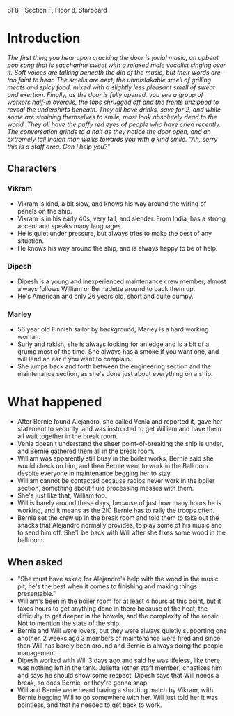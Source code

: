 SF8 - Section F, Floor 8, Starboard

# Introduction
_The first thing you hear upon cracking the door is jovial music, an upbeat pop song that is saccharine sweet with a relaxed male vocalist singing over it. Soft voices are talking beneath the din of the music, but their words are too faint to hear. The smells are next, the unmistakable smell of grilling meats and spicy food, mixed with a slightly less pleasant smell of sweat and exertion. Finally, as the door is fully opened, you see a group of workers half-in overalls, the tops shrugged off and the fronts unzipped to reveal the undershirts beneath. They all have drinks, save for 2, and while some are straining themselves to smile, most look absolutely dead to the world. They all have the puffy red eyes of people who have cried recently. The conversation grinds to a halt as they notice the door open, and an extremely tall Indian man walks towards you with a kind smile. "Ah, sorry this is a staff area. Can I help you?"_

## Characters
### Vikram
- Vikram is kind, a bit slow, and knows his way around the wiring of panels on the ship.
- Vikram is in his early 40s, very tall, and slender. From India, has a strong accent and speaks many languages.
- He is quiet under pressure, but always tries to make the best of any situation.
- He knows his way around the ship, and is always happy to be of help.

### Dipesh
- Dipesh is a young and inexperienced maintenance crew member, almost always follows William or Bernadette around to back them up.
- He's American and only 26 years old, short and quite dumpy.

### Marley
- 56 year old Finnish sailor by background, Marley is a hard working woman.
- Surly and rakish, she is always looking for an edge and is a bit of a grump most of the time. She always has a smoke if you want one, and will lend an ear if you want to complain.
- She jumps back and forth between the engineering section and the maintenance section, as she's done just about everything on a ship.

# What happened
- After Bernie found Alejandro, she called Venla and reported it, gave her statement to security, and was instructed to get William and have them all wait together in the break room.
- Venla doesn't understand the sheer point-of-breaking the ship is under, and Bernie gathered them all in the break room. 
- William was apparently still busy in the boiler works, Bernie said she would check on him, and then Bernie went to work in the Ballroom despite everyone in maintenance begging her to stay.
- William cannot be contacted because radios never work in the boiler section, something about fluid processing messes with them.
- She's just like that, William too.
- Will is barely around these days, because of just how many hours he is working, and it means as the 2IC Bernie has to rally the troops often.
- Bernie set the crew up in the break room and told them to take out the snacks that Alejandro normally provides, to play some of his music and to send him off. She'll be back with Will after she fixes some wood in the ballroom.
## When asked
- "She must have asked for Alejandro's help with the wood in the music pit, he's the best when it comes to finishing and making things presentable."
- William's been in the boiler room for at least 4 hours at this point, but it takes hours to get anything done in there because of the heat, the difficulty to get deeper in the bowels, and the complexity of the repair. Not to mention the state of the ship.
- Bernie and Will were lovers, but they were always quietly supporting one another. 2 weeks ago 3 members of maintenance were fired and since then Will has barely been around and Bernie is always doing the people management.
- Dipesh worked with Will 3 days ago and said he was lifeless, like there was nothing left in the tank. Julietta (other staff member) chastises him and says he should show some respect. Dipesh says that Will needs a break, so does Bernie, or they're gonna snap.
- Will and Bernie were heard having a shouting match by Vikram, with Bernie begging Will to go somewhere with her. Will just told her it was pointless, and that he needed to get back to work.
